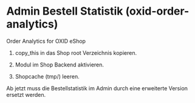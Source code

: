 Admin Bestell Statistik (oxid-order-analytics)
=======================
Order Analytics for OXID eShop

1. copy_this in das Shop root Verzeichnis kopieren.

2. Modul im Shop Backend aktivieren.

3. Shopcache (tmp/) leeren.

Ab jetzt muss die Bestellstatistik im Admin durch eine erweiterte Version ersetzt werden.
